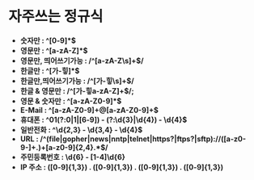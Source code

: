 # 자주쓰는 정규식

- **숫자만 : ^[0-9]\*$**
- **영문만 : ^[a-zA-Z]\*$**
- **영문만, 띄어쓰기가능 : /^[a-zA-Z\s]+$/**
- **한글만 : ^[가-힣]\*$**
- **한글만,띄어쓰기가능 : /^[가-힣\s]+$/**
- **한글 & 영문만 : /^[가-힣a-zA-Z]+$/;**
- **영문 & 숫자만 : ^[a-zA-Z0-9]\*$**
- **E-Mail : ^[a-zA-Z0-9]+@[a-zA-Z0-9]+$**
- **휴대폰 : ^01(?:0|1|[6-9]) - (?:\d{3}|\d{4}) - \d{4}$**
- **일반전화 : ^\d{2,3} - \d{3,4} - \d{4}$**
- **URL : /^(file|gopher|news|nntp|telnet|https?|ftps?|sftp):\/\/([a-z0-9-]+\.)+[a-z0-9]{2,4}.\*$/**
- **주민등록번호 : \d{6} \- [1-4]\d{6}**
- **IP 주소 : ([0-9]{1,3}) \. ([0-9]{1,3}) \. ([0-9]{1,3}) \. ([0-9]{1,3})**